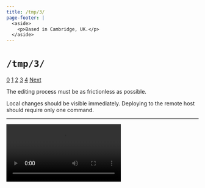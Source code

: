 ```yaml
---
title: /tmp/3/
page-footer: |
  <aside>
    <p>Based in Cambridge, UK.</p>
  </aside>
---
```



`/tmp/3/`
=========

<div class="slide-widget">
<a class="slide-button" href="/tmp">0</a>
<a class="slide-button" href="/tmp/1/">1</a>
<a class="slide-button" href="/tmp/2/">2</a>
<a class="slide-button selected" href="/tmp/3/">3</a>
<a class="slide-button" href="/tmp/4/">4</a>
<a class="next-button" href="/tmp/4/">Next</a>
</div>


The editing process must be as frictionless as possible.

Local changes should be visible immediately.  Deploying to the remote host should require only one command.


---

<div class="slide-frame">
<video autoplay="true" controls="true" loop="true" src="/tmp/halcyon-deploy-editing.mp4"style="max-width: 852px;">
</div>
